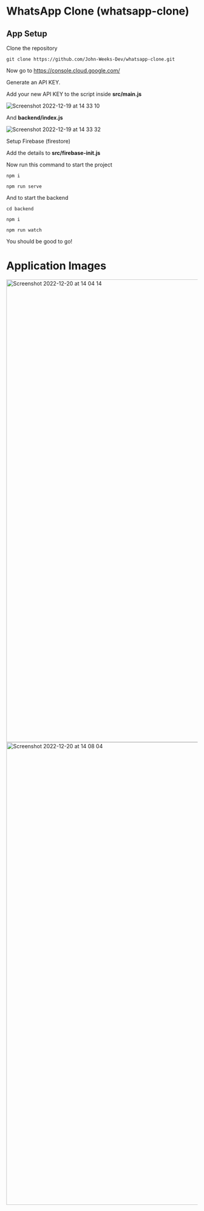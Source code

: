 # WhatsApp Clone (whatsapp-clone)


## App Setup

Clone the repository
```
git clone https://github.com/John-Weeks-Dev/whatsapp-clone.git
```

Now go to https://console.cloud.google.com/

Generate an API KEY.

Add your new API KEY to the script inside **src/main.js**


![Screenshot 2022-12-19 at 14 33 10](https://user-images.githubusercontent.com/108229029/208371968-8a66bbed-d157-4ab3-927f-cc573e6f9aaf.png)

And **backend/index.js**

![Screenshot 2022-12-19 at 14 33 32](https://user-images.githubusercontent.com/108229029/208372044-a867263c-b3aa-4575-ba44-8caa8f2ba8ba.png)

Setup Firebase (firestore)

Add the details to **src/firebase-init.js**

Now run this command to start the project 
```
npm i

npm run serve
```

And to start the backend
```
cd backend

npm i

npm run watch
```

You should be good to go!

# Application Images

<img width="1219" alt="Screenshot 2022-12-20 at 14 04 14" src="https://user-images.githubusercontent.com/108229029/209514349-17a3b7ef-3e34-4bb0-9640-01d4784046cc.png">

<img width="1219" alt="Screenshot 2022-12-20 at 14 08 04" src="https://user-images.githubusercontent.com/108229029/209514398-a812e4e9-fccb-4f69-9493-7712874bd769.png">
